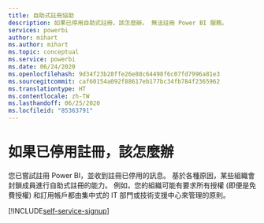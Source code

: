 ```yaml
---
title: 自助式註冊協助
description: 如果已停用自助式註冊，該怎麼辦。 無法註冊 Power BI 服務。
services: powerbi
author: mihart
ms.author: mihart
ms.topic: conceptual
ms.service: powerbi
ms.date: 06/24/2020
ms.openlocfilehash: 9d34f23b28ffe26e88c64498f6c07fd7996a81e3
ms.sourcegitcommit: caf60154a092f88617eb177bc34fb784f2365962
ms.translationtype: HT
ms.contentlocale: zh-TW
ms.lasthandoff: 06/25/2020
ms.locfileid: "85363791"
---
```

# <a name="what-to-do-if-sign-up-is-disabled"></a>如果已停用註冊，該怎麼辦

您已嘗試註冊 Power BI，並收到註冊已停用的訊息。 基於各種原因，某些組織會封鎖成員進行自助式註冊的能力。  例如，您的組織可能有要求所有授權 (即便是免費授權) 和訂用帳戶都由集中式的 IT 部門或技術支援中心來管理的原則。 

[!INCLUDE[self-service-signup](../includes/self-service-signup-help.md)]